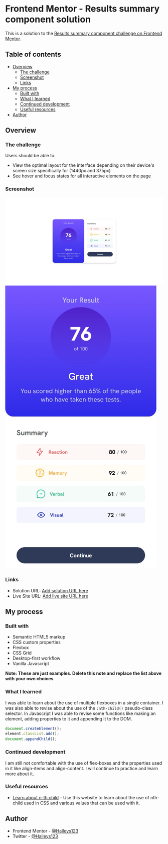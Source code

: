 # Frontend Mentor - Results summary component solution

This is a solution to the [Results summary component challenge on Frontend Mentor](https://www.frontendmentor.io/challenges/results-summary-component-CE_K6s0maV).

## Table of contents

- [Overview](#overview)
  - [The challenge](#the-challenge)
  - [Screenshot](#screenshot)
  - [Links](#links)
- [My process](#my-process)
  - [Built with](#built-with)
  - [What I learned](#what-i-learned)
  - [Continued development](#continued-development)
  - [Useful resources](#useful-resources)
- [Author](#author)

## Overview

### The challenge

Users should be able to:

- View the optimal layout for the interface depending on their device's screen size specifically for (1440px and 375px)
- See hover and focus states for all interactive elements on the page

### Screenshot

![Desktop Screenshots](./screenshots/Desktop%20Screenshot.png)
![Mobile Version](./screenshots/Mobile%20Screenshot.png)

### Links

- Solution URL: [Add solution URL here](https://your-solution-url.com)
- Live Site URL: [Add live site URL here](https://your-live-site-url.com)

## My process

### Built with

- Semantic HTML5 markup
- CSS custom properties
- Flexbox
- CSS Grid
- Desktop-first workflow
- Vanilla Javascript

**Note: These are just examples. Delete this note and replace the list above with your own choices**

### What I learned

I was able to learn about the use of multiple flexboxes in a single container. I was also able to revise about the use of the `:nth-child()` pseudo-class selector.
In Javascript I was able to revise some functions like making an element, adding properties to it and appending it to the DOM.

```js
document.createElement();
element.classList.add();
document.appendChild();
```

### Continued development

I am still not comfortable with the use of flex-boxes and the properties used in it like align-items and align-content. I will continue to practice and learn more about it.

### Useful resources

- [Learn about n-th child](https://developer.mozilla.org/en-US/docs/Web/CSS/:nth-child) - Use this website to learn about the use of nth-child used in CSS and various values that can be used with it.

## Author

- Frontend Mentor - [@Halleys123](https://www.frontendmentor.io/profile/Halleys123)
- Twitter - [@Halleys123](https://twitter.com/ArnavChhabra3)
